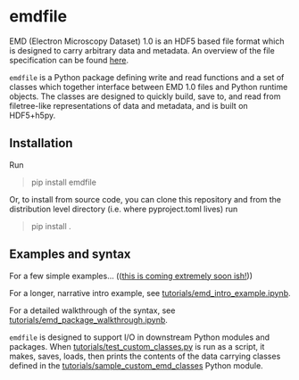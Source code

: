 # emdfile

EMD (Electron Microscopy Dataset) 1.0 is an HDF5 based file format which
is designed to carry arbitrary data and metadata.  An overview of the
file specification can be found [here](https://emdatasets.com/format/).


`emdfile` is a Python package defining write and read functions and a set of
classes which together interface between EMD 1.0 files and Python runtime
objects.  The classes are designed to quickly build, save to, and read from
filetree-like representations of data and metadata, and is built on HDF5+h5py.


## Installation

Run

> pip install emdfile

Or, to install from source code, you can clone this repository and from the
distribution level directory (i.e. where pyproject.toml lives) run

> pip install .



## Examples and syntax


For a few simple examples...
(([this is coming extremely soon ish!](https://www.youtube.com/watch?v=ebeNeQFUMa0)))

For a longer, narrative intro example, see
[tutorials/emd_intro_example.ipynb](https://github.com/py4dstem/emdfile/blob/main/tutorials/emdfile_intro_example.ipynb).

For a detailed walkthrough of the syntax, see
[tutorials/emd_package_walkthrough.ipynb](https://github.com/py4dstem/emdfile/blob/main/tutorials/emdfile_package_walkthrough.ipynb).


`emdfile` is designed to support I/O in downstream Python modules and packages.
When [tutorials/test_custom_classes.py](https://github.com/py4dstem/emdfile/blob/main/tutorials/test_custom_classes.py) is run as a script, it makes, saves, loads, then prints the contents of the data carrying classes defined in the [tutorials/sample_custom_emd_classes](https://github.com/py4dstem/emdfile/tree/main/tutorials/sample_custom_emd_classes) Python module.





